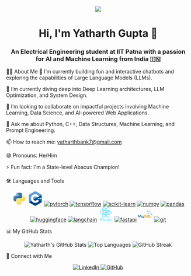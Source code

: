 <!-- Header -->

<div align="center">
<img src="https://media.giphy.com/media/M9gbBd9nbDrOTu1JxM/giphy.gif" width="100"/>
<h1>Hi, I'm Yatharth Gupta 👋</h1>
<h3>An Electrical Engineering student at IIT Patna with a passion for AI and Machine Learning from India 🇮🇳</h3>
</div>

👨‍💻 About Me
🔭 I’m currently building fun and interactive chatbots and exploring the capabilities of Large Language Models (LLMs).

🌱 I’m currently diving deep into Deep Learning architectures, LLM Optimization, and System Design.

👯 I’m looking to collaborate on impactful projects involving Machine Learning, Data Science, and AI-powered Web Applications.

💬 Ask me about Python, C++, Data Structures, Machine Learning, and Prompt Engineering.

📫 How to reach me: yatharthbank7@gmail.com

😄 Pronouns: He/Him

⚡ Fun fact: I'm a State-level Abacus Champion!

🛠️ Languages and Tools
<p align="center">
<a href="https://www.python.org" target="_blank" rel="noreferrer"><img src="https://raw.githubusercontent.com/devicons/devicon/master/icons/python/python-original.svg" alt="python" width="40" height="40"/></a>
<a href="https://www.cplusplus.com/" target="_blank" rel="noreferrer"><img src="https://raw.githubusercontent.com/devicons/devicon/master/icons/cplusplus/cplusplus-original.svg" alt="cplusplus" width="40" height="40"/></a>
<a href="https://pytorch.org/" target="_blank" rel="noreferrer"><img src="https://www.google.com/search?q=https://raw.githubusercontent.com/devicons/devicon/master/icons/pytorch/pytorch-original.svg" alt="pytorch" width="40" height="40"/></a>
<a href="https://www.tensorflow.org" target="_blank" rel="noreferrer"><img src="https://www.google.com/search?q=https://www.vectorlogo.zone/logos/tensorflow/tensorflow-icon.svg" alt="tensorflow" width="40" height="40"/></a>
<a href="https://scikit-learn.org/" target="_blank" rel="noreferrer"><img src="https://www.google.com/search?q=https://upload.wikimedia.org/wikipedia/commons/0/05/Scikit_learn_logo_small.svg" alt="scikit-learn" width="40" height="40"/></a>
<a href="https://numpy.org/" target="_blank" rel="noreferrer"><img src="https://www.google.com/search?q=https://raw.githubusercontent.com/devicons/devicon/master/icons/numpy/numpy-original.svg" alt="numpy" width="40" height="40"/></a>
<a href="https://pandas.pydata.org/" target="_blank" rel="noreferrer"><img src="https://www.google.com/search?q=https://raw.githubusercontent.com/devicons/devicon/master/icons/pandas/pandas-original.svg" alt="pandas" width="40" height="40"/></a>
<a href="https://huggingface.co/" target="_blank" rel="noreferrer"><img src="https://www.google.com/search?q=https://huggingface.co/front/assets/huggingface_logo-noborder.svg" alt="huggingface" width="40" height="40"/></a>
<a href="https://www.langchain.com/" target="_blank" rel="noreferrer"><img src="https://www.google.com/search?q=https://www.vectorlogo.zone/logos/langchain/langchain-icon.svg" alt="langchain" width="40" height="40"/></a>
<a href="https://reactjs.org/" target="_blank" rel="noreferrer"><img src="https://raw.githubusercontent.com/devicons/devicon/master/icons/react/react-original-wordmark.svg" alt="react" width="40" height="40"/></a>
<a href="https://fastapi.tiangolo.com/" target="_blank" rel="noreferrer"><img src="https://www.google.com/search?q=https://raw.githubusercontent.com/devicons/devicon/master/icons/fastapi/fastapi-original.svg" alt="fastapi" width="40" height="40"/></a>
<a href="https://www.mysql.com/" target="_blank" rel="noreferrer"><img src="https://raw.githubusercontent.com/devicons/devicon/master/icons/mysql/mysql-original-wordmark.svg" alt="mysql" width="40" height="40"/></a>
<a href="https://git-scm.com/" target="_blank" rel="noreferrer"><img src="https://www.vectorlogo.zone/logos/git-scm/git-scm-icon.svg" alt="git" width="40" height="40"/></a>
</p>

📊 My GitHub Stats
<p align="center">
<img src="https://github-readme-stats.vercel.app/api?username=yatharth7115&show_icons=true&theme=tokyonight&include_all_commits=true&count_private=true" alt="Yatharth's GitHub Stats" />





<img src="https://github-readme-stats.vercel.app/api/top-langs/?username=yatharth7115&layout=compact&theme=tokyonight" alt="Top Languages" />





<img src="https://github-readme-streak-stats.herokuapp.com/?user=yatharth7115&theme=dark" alt="GitHub Streak" />
</p>
<!-- You can change the theme= parameter to your liking (e.g., dark, radical, merko, gruvbox) -->

🔗 Connect with Me
<p align="center">
<a href="[YOUR_LINKEDIN_PROFILE_URL]">
<img src="https://img.shields.io/badge/LinkedIn-0077B5?style=for-the-badge&logo=linkedin&logoColor=white" alt="LinkedIn"/>
</a>
<a href="https://www.google.com/search?q=https://github.com/yatharth7115">
<img src="https://www.google.com/search?q=https://img.shields.io/badge/GitHub-181717%3Fstyle%3Dfor-the-badge%26logo%3Dgithub%26logoColor%3Dwhite" alt="GitHub"/>
